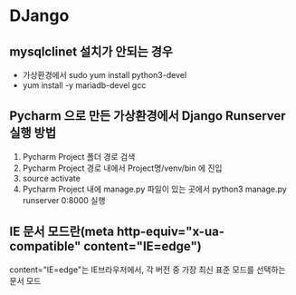 # DJango

## mysqlclinet 설치가 안되는 경우

- 가상환경에서 sudo yum install python3-devel
- yum install -y mariadb-devel gcc


## Pycharm 으로 만든 가상환경에서 Django Runserver 실행 방법

1) Pycharm Project 폴더 경로 검색
2) Pycharm Project 경로 내에서 Project명/venv/bin 에 진입
3) source activate
4) Pycharm Project 내에 manage.py 파일이 있는 곳에서 python3 manage.py runserver 0:8000 실행

## IE 문서 모드란(meta http-equiv="x-ua-compatible" content="IE=edge")
content="IE=edge"는 IE브라우저에서, 각 버전 중 가장 최신 표준 모드를 선택하는 문서 모드
